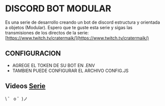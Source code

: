 # DISCORD BOT MODULAR

Es una serie de desarrollo creando un bot de discord estructura y orientada a objetos (Modular).
Espero que te guste esta serie y sigas las transmisiones de los directos de la serie:
[https://www.twitch.tv/cratermaik/](https://www.twitch.tv/cratermaik/)
## CONFIGURACION

- AGREGE EL TOKEN DE SU BOT EN .ENV
- TAMBIEN PUEDE CONFIGURAR EL ARCHIVO CONFIG.JS

## Videos [Serie](https://www.youtube.com/watch?v=pZ2woO73-60&list=PLZi8udBoNyQtKIO2WjN24khFnU6O2o9x4)

\ ゜ o ゜)ノ

